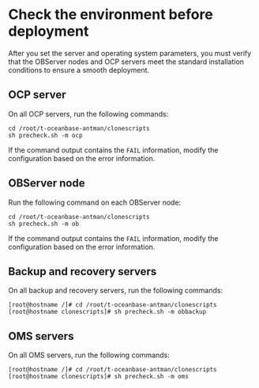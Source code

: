 # Check the environment before deployment

After you set the server and operating system parameters, you must verify that the OBServer nodes and OCP servers meet the standard installation conditions to ensure a smooth deployment.

## OCP server

On all OCP servers, run the following commands:

```shell
cd /root/t-oceanbase-antman/clonescripts
sh precheck.sh -m ocp
```

If the command output contains the `FAIL` information, modify the configuration based on the error information.

## OBServer node

Run the following command on each OBServer node:

```shell
cd /root/t-oceanbase-antman/clonescripts
sh precheck.sh -m ob
```

If the command output contains the `FAIL` information, modify the configuration based on the error information.

## Backup and recovery servers

On all backup and recovery servers, run the following commands:

```shell
[root@hostname /]# cd /root/t-oceanbase-antman/clonescripts
[root@hostname clonescripts]# sh precheck.sh -m obbackup
```

## OMS servers

On all OMS servers, run the following commands:

```shell
[root@hostname /]# cd /root/t-oceanbase-antman/clonescripts
[root@hostname clonescripts]# sh precheck.sh -m oms
```
